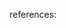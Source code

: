 references:
[](http://www.cgl.uwaterloo.ca/~csk/projects/starpatterns/)
[](http://islamicprojects.wordpress.com/2011/04/04/islamic-star-patterns/)
